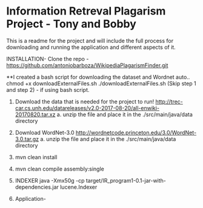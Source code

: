 # Information Retreval Plagarism Project - Tony and Bobby

This is a readme for the project and will include the full process for downloading 
and running the application and different aspects of it. 

INSTALLATION- Clone the repo - https://github.com/antoniobarboza/WikipediaPlagarismFinder.git

**I created a bash script for downloading the dataset and Wordnet auto..
chmod +x downloadExternalFiles.sh
./downloadExternalFiles.sh
(Skip step 1 and step 2) - if using bash script. 

1. Download the data that is needed for the project to run! 
   http://trec-car.cs.unh.edu/datareleases/v2.0-2017-08-20/all-enwiki-20170820.tar.xz
   a. unzip the file and place it in the ./src/main/java/data directory

2. Download WordNet-3.0 
   http://wordnetcode.princeton.edu/3.0/WordNet-3.0.tar.gz
   a. unzip the file and place it in the ./src/main/java/data directory

3. mvn clean install

4. mvn clean compile assembly:single

5. INDEXER 
   java -Xmx50g -cp target/IR_program1-0.1-jar-with-dependencies.jar lucene.Indexer
   
6. Application-


   
   

